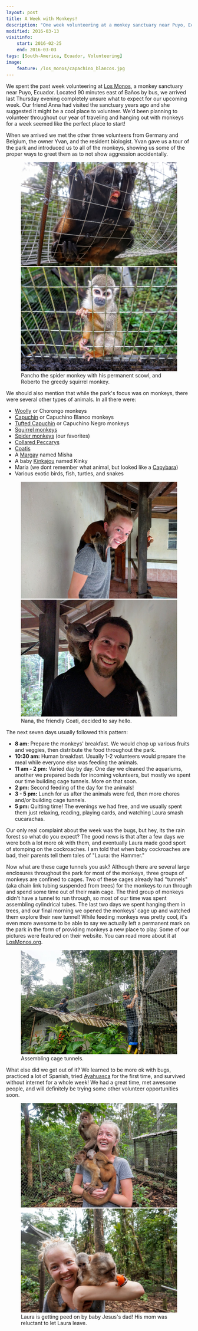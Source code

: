 ```yaml
---
layout: post
title: A Week with Monkeys!
description: "One week volunteering at a monkey sanctuary near Puyo, Ecuador."
modified: 2016-03-13
visitinfo:
    start: 2016-02-25
    end: 2016-03-03
tags: [South-America, Ecuador, Volunteering]
image:
    feature: /los_monos/capachino_blancos.jpg
---
```


We spent the past week volunteering at [Los Monos](http://losmonos.org/), a monkey sanctuary near Puyo, Ecuador. Located 90 minutes east of Baños by bus, we arrived last Thursday evening completely unsure what to expect for our upcoming week. Our friend Anna had visited the sanctuary years ago and she suggested it might be a cool place to volunteer. We'd been planning to volunteer throughout our year of traveling and hanging out with monkeys for a week seemed like the perfect place to start!

When we arrived we met the other three volunteers from Germany and Belgium, the owner Yvan, and the resident biologist. Yvan gave us a tour of the park and introduced us to all of the monkeys, showing us some of the proper ways to greet them as to not show aggression accidentally.

<figure class="half">
    <a href="/images/los_monos/pancho.jpg"><img src="/images/los_monos/pancho.jpg" alt=""></a>
    <a href="/images/los_monos/roberto_the_squirrel_monkey.jpg"><img src="/images/los_monos/roberto_the_squirrel_monkey.jpg" alt=""></a>
    <figcaption>Pancho the spider monkey with his permanent scowl, and Roberto the greedy squirrel monkey.</figcaption>
</figure>

We should also mention that while the park's focus was on monkeys, there were several other types of animals. In all there were:

- [Woolly](https://en.wikipedia.org/wiki/Woolly_monkey) or Chorongo monkeys
- [Capuchin](https://en.wikipedia.org/wiki/Capuchin_monkey) or Capuchino Blanco monkeys
- [Tufted Capuchin](https://en.wikipedia.org/wiki/Tufted_capuchin) or Capuchino Negro monkeys
- [Squirrel monkeys](https://en.wikipedia.org/wiki/Squirrel_monkey)
- [Spider monkeys](https://en.wikipedia.org/wiki/Spider_monkey) (our favorites)
- [Collared Peccarys](https://en.wikipedia.org/wiki/Collared_peccary)
- [Coatis](https://en.wikipedia.org/wiki/Coati)
- A [Margay](https://en.wikipedia.org/wiki/Margay) named Misha
- A baby [Kinkajou](https://en.wikipedia.org/wiki/Kinkajou) named Kinky
- Maria (we dont remember what animal, but looked like a [Capybara](https://en.wikipedia.org/wiki/Capybara))
- Various exotic birds, fish, turtles, and snakes

<figure class="half">
    <a href="/images/los_monos/nana_and_laura.jpg"><img src="/images/los_monos/nana_and_laura.jpg" alt=""></a>
    <a href="/images/los_monos/nana_and_vesper.jpg"><img src="/images/los_monos/nana_and_vesper.jpg" alt=""></a>
    <figcaption>Nana, the friendly Coati, decided to say hello.</figcaption>
</figure>

The next seven days usually followed this pattern: 

- **8 am:** Prepare the monkeys' breakfast. We would chop up various fruits and veggies, then distribute the food throughout the park. 
- **10:30 am:** Human breakfast. Usually 1-2 volunteers would prepare the meal while everyone else was feeding the animals. 
- **11 am - 2 pm:** Varied day by day. One day we cleaned the aquariums, another we prepared beds for incoming volunteers, but mostly we spent our time building cage tunnels. More on that soon.
- **2 pm:** Second feeding of the day for the animals! 
- **3 - 5 pm:** Lunch for us after the animals were fed, then more chores and/or building cage tunnels. 
- **5 pm:** Quitting time! The evenings we had free, and we usually spent them just relaxing, reading, playing cards, and watching Laura smash cucarachas.

Our only real complaint about the week was the bugs, but hey, its the rain forest so what do you expect? The good news is that after a few days we were both a lot more ok with them, and eventually Laura made good sport of stomping on the cockroaches. I am told that when baby cockroaches are bad, their parents tell them tales of "Laura: the Hammer."

Now what are these cage tunnels you ask? Although there are several large enclosures throughout the park for most of the monkeys, three groups of monkeys are confined to cages. Two of these cages already had "tunnels" (aka chain link tubing suspended from trees) for the monkeys to run through and spend some time out of their main cage. The third group of monkeys didn't have a tunnel to run through, so most of our time was spent assembling cylindrical tubes. The last two days we spent hanging them in trees, and our final morning we opened the monkeys' cage up and watched them explore their new tunnel! While feeding monkeys was pretty cool, it's even more awesome to be able to say we actually left a permanent mark on the park in the form of providing monkeys a new place to play. Some of our pictures were featured on their website. You can read more about it at [LosMonos.org](http://www.losmonos.org/Blog/ver-seleccionado-en/81).
<figure>
    <a href="/images/los_monos/cage_tunnel_construction.jpg"><img src="/images/los_monos/cage_tunnel_construction.jpg" alt=""></a>
    <figcaption>Assembling cage tunnels.</figcaption>
</figure>

What else did we get out of it? We learned to be more ok with bugs, practiced a lot of Spanish, tried [Ayahuasca](https://en.wikipedia.org/wiki/Ayahuasca) for the first time, and survived without internet for a whole week! We had a great time, met awesome people, and will definitely be trying some other volunteer opportunities soon.

<figure class="half">
    <a href="/images/los_monos/laura_with_monkeys.jpg"><img src="/images/los_monos/laura_with_monkeys.jpg" alt=""></a>
    <a href="/images/los_monos/laura_with_baby_jesus_and_tomato.jpg"><img src="/images/los_monos/laura_with_baby_jesus_and_tomato.jpg" alt=""></a>
    <figcaption>Laura is getting peed on by baby Jesus's dad! His mom was reluctant to let Laura leave.</figcaption>
</figure>
